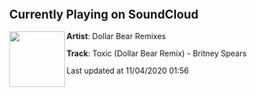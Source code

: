 ## Currently Playing on SoundCloud

[<img align="left" width="100" src="https://i1.sndcdn.com/artworks-SlCB66aFslRyuKDP-ya0sdA-t50x50.jpg">](https://soundcloud.com/dollarbearremixes/toxic-dollar-bear-remix-britney-spears)

**Artist**: Dollar Bear Remixes 

**Track**: Toxic (Dollar Bear Remix) - Britney Spears

Last updated at 11/04/2020 01:56

